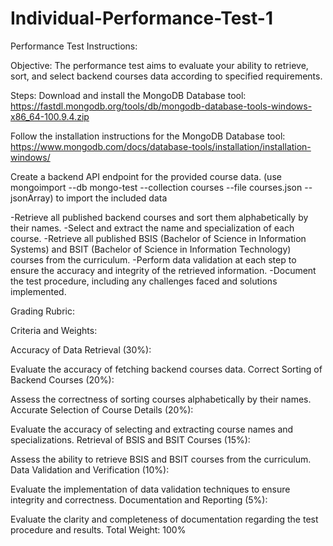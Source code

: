 # Individual-Performance-Test-1
Performance Test Instructions:

Objective:
The performance test aims to evaluate your ability to retrieve, sort, and select backend courses data according to specified requirements.

Steps:
Download and install the MongoDB Database tool: https://fastdl.mongodb.org/tools/db/mongodb-database-tools-windows-x86_64-100.9.4.zip

Follow the installation instructions for the MongoDB Database tool: https://www.mongodb.com/docs/database-tools/installation/installation-windows/

Create a backend API endpoint for the provided course data. (use mongoimport --db mongo-test --collection courses --file courses.json --jsonArray) to import the included data

-Retrieve all published backend courses and sort them alphabetically by their names.
-Select and extract the name and specialization of each course.
-Retrieve all published BSIS (Bachelor of Science in Information Systems) and BSIT (Bachelor of Science in Information Technology) courses from the curriculum.
-Perform data validation at each step to ensure the accuracy and integrity of the retrieved information.
-Document the test procedure, including any challenges faced and solutions implemented.

Grading Rubric:

Criteria and Weights:

Accuracy of Data Retrieval (30%):

Evaluate the accuracy of fetching backend courses data.
Correct Sorting of Backend Courses (20%):

Assess the correctness of sorting courses alphabetically by their names.
Accurate Selection of Course Details (20%):

Evaluate the accuracy of selecting and extracting course names and specializations.
Retrieval of BSIS and BSIT Courses (15%):

Assess the ability to retrieve BSIS and BSIT courses from the curriculum.
Data Validation and Verification (10%):

Evaluate the implementation of data validation techniques to ensure integrity and correctness.
Documentation and Reporting (5%):

Evaluate the clarity and completeness of documentation regarding the test procedure and results.
Total Weight: 100%
